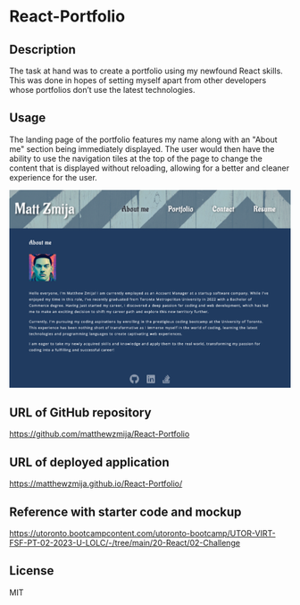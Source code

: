# React-Portfolio

## Description

The task at hand was to create a portfolio using my newfound React skills. This was done in hopes of setting myself apart from other developers whose portfolios don’t use the latest technologies.

## Usage

The landing page of the portfolio features my name along with an "About me" section being immediately displayed. The user would then have the ability to use the navigation tiles at the top of the page to change the content that is displayed without reloading, allowing for a better and cleaner experience for the user.

![Standard View](./src/assets/images/homepage.png)

## URL of GitHub repository

https://github.com/matthewzmija/React-Portfolio

## URL of deployed application

https://matthewzmija.github.io/React-Portfolio/

## Reference with starter code and mockup

https://utoronto.bootcampcontent.com/utoronto-bootcamp/UTOR-VIRT-FSF-PT-02-2023-U-LOLC/-/tree/main/20-React/02-Challenge

## License

MIT
